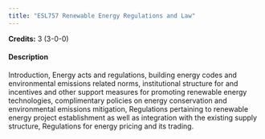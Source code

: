 ```yaml
---
title: "ESL757 Renewable Energy Regulations and Law"
---
```

**Credits:** 3 (3-0-0)

#### Description
Introduction, Energy acts and regulations, building energy codes and environmental emissions related norms, institutional structure for and incentives and other support measures for promoting renewable energy technologies, complimentary policies on energy conservation and environmental emissions mitigation, Regulations pertaining to renewable energy project establishment as well as integration with the existing supply structure, Regulations for energy pricing and its trading.